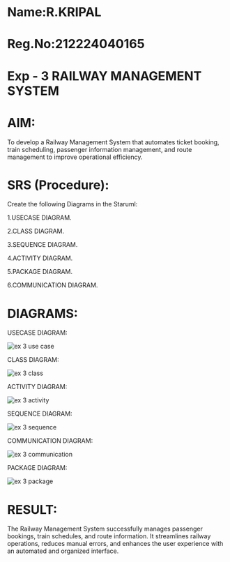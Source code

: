 # Name:R.KRIPAL
# Reg.No:212224040165
# Exp - 3 RAILWAY MANAGEMENT SYSTEM

# AIM:
To develop a Railway Management System that automates ticket booking, train scheduling, passenger information management, and route management to improve operational efficiency.

# SRS (Procedure):

Create the following Diagrams in the Staruml:

1.USECASE DIAGRAM.

2.CLASS DIAGRAM.

3.SEQUENCE DIAGRAM.

4.ACTIVITY DIAGRAM.

5.PACKAGE DIAGRAM.

6.COMMUNICATION DIAGRAM.

# DIAGRAMS:
USECASE DIAGRAM:

![ex 3 use case](https://github.com/user-attachments/assets/9b6f8a84-d8ad-4e06-8f7c-afbf19dcebc5)

CLASS DIAGRAM:

![ex 3 class](https://github.com/user-attachments/assets/88406e9d-f737-4757-8688-2b7eb51e78b0)

ACTIVITY DIAGRAM:

![ex 3 activity](https://github.com/user-attachments/assets/80641b53-7a70-47a6-a257-caab28a4ffbe)

SEQUENCE DIAGRAM:

![ex 3 sequence](https://github.com/user-attachments/assets/78adf8c1-6159-40ac-9862-b1e63877dcef)

COMMUNICATION DIAGRAM:

![ex 3 communication](https://github.com/user-attachments/assets/47c546ff-5c52-4cd9-9002-0e0313575da6)

PACKAGE DIAGRAM:

![ex 3 package](https://github.com/user-attachments/assets/ed3861a3-7a05-4ccd-b39c-d76c87f5a237)

# RESULT:
The Railway Management System successfully manages passenger bookings, train schedules, and route information. It streamlines railway operations, reduces manual errors, and enhances the user experience with an automated and organized interface.
